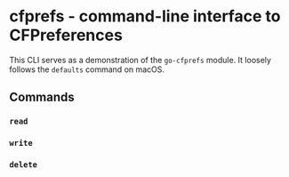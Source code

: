 # cfprefs - command-line interface to CFPreferences

This CLI serves as a demonstration of the `go-cfprefs` module.  It loosely follows the `defaults` command on macOS.

## Commands

### `read`

### `write`

### `delete`

